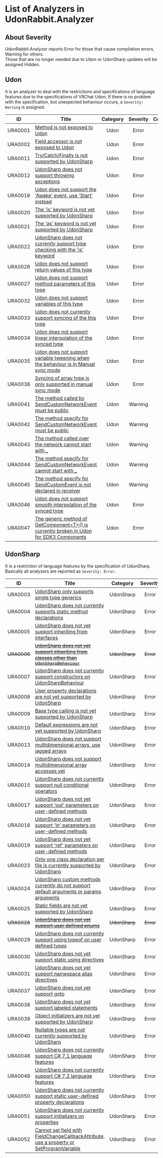 # List of Analyzers in UdonRabbit.Analyzer

## About Severity

UdonRabbit.Analyzer reports Error for those that cause compilation errors, Warning for others.  
Those that are no longer needed due to Udon or UdonSharp updates will be assigned Hidden.

## Udon

It is an analyzer to deal with the restrictions and specifications of language features due to the specifications of VRChat Udon.
If there is no problem with the specification, but unexpected behaviour occurs, a `Severity: Warning` is assigned.

| ID      | Title                                                                                                         | Category | Severity | CodeFixes |
| ------- | ------------------------------------------------------------------------------------------------------------- | :------: | :------: | :-------: |
| URA0001 | [Method is not exposed to Udon](./URA0001.md)                                                                 |   Udon   |  Error   |     x     |
| URA0002 | [Field accessor is not exposed to Udon](./URA0002.md)                                                         |   Udon   |  Error   |     x     |
| URA0011 | [Try/Catch/Finally is not supported by UdonSharp](./URA0011.md)                                               |   Udon   |  Error   |     x     |
| URA0012 | [UdonSharp does not support throwing exceptions](./URA0012.md)                                                |   Udon   |  Error   |     x     |
| URA0016 | [Udon does not support the 'Awake' event, use 'Start' instead](./URA0016.md)                                  |   Udon   |  Error   |     x     |
| URA0020 | [The 'is' keyword is not yet supported by UdonSharp](./URA0020.md)                                            |   Udon   |  Error   |     x     |
| URA0021 | [The 'as' keyword is not yet supported by UdonSharp](./URA0021.md)                                            |   Udon   |  Error   |     x     |
| URA0022 | [UdonSharp does not currently support type checking with the 'is' keyword](./URA0022.md)                      |   Udon   |  Error   |     x     |
| URA0026 | [Udon does not support return values of this type](./URA0026.md)                                              |   Udon   |  Error   |     x     |
| URA0027 | [Udon does not support method parameters of this type](./URA0027.md)                                          |   Udon   |  Error   |     x     |
| URA0032 | [Udon does not support variables of this type](./URA0032.md)                                                  |   Udon   |  Error   |     x     |
| URA0033 | [Udon does not currently support syncing of the this type](./URA0033.md)                                      |   Udon   |  Error   |     x     |
| URA0034 | [Udon does not support linear interpolation of the synced type](./URA0034.md)                                 |   Udon   |  Error   |     o     |
| URA0035 | [Udon does not support variable tweening when the behaviour is in Manual sync mode](./URA0035.md)             |   Udon   |  Error   |     x     |
| URA0036 | [Syncing of array type is only supported in manual sync mode](./URA0036.md)                                   |   Udon   |  Error   |     x     |
| URA0041 | [The method called by SendCustomNetworkEvent must be public](./URA0041.md)                                    |   Udon   | Warning  |     o     |
| URA0042 | [The method specify for SendCustomNetworkEvent must be public](./URA0042.md)                                  |   Udon   | Warning  |     o     |
| URA0043 | [The method called over the network cannot start with \_](./URA0043.md)                                       |   Udon   | Warning  |     o     |
| URA0044 | [The method specify for SendCustomNetworkEvent cannot start with \_](./URA0044.md)                            |   Udon   | Warning  |     x     |
| URA0045 | [The method specify for SendCustomEvent is not declared in receiver](./URA0045.md)                            |   Udon   | Warning  |     o     |
| URA0046 | [Udon does not support smooth interpolation of the synced type](./URA0046.md)                                 |   Udon   |  Error   |     o     |
| URA0047 | [The generic method of GetComponent&lt;T&gt;() is currently broken in Udon for SDK3 Components](./URA0047.md) |   Udon   |  Error   |     o     |

## UdonSharp

It is a restriction of language features by the specification of UdonSharp. Basically all analyzers are reported as `Severity: Error`.

| ID          | Title                                                                                                      |   Category    | Severity  | CodeFixes |
| ----------- | ---------------------------------------------------------------------------------------------------------- | :-----------: | :-------: | :-------: |
| URA0003     | [UdonSharp only supports single type generics](./URA0003.md)                                               |   UdonSharp   |   Error   |     x     |
| URA0004     | [UdonSharp does not currently supports static method declarations](./URA0004.md)                           |   UdonSharp   |   Error   |     x     |
| URA0005     | [UdonSharp does not yet support inheriting from interfaces](./URA0005.md)                                  |   UdonSharp   |   Error   |     x     |
| ~~URA0006~~ | [~~UdonSharp does not yet support inheriting from classes other than `UdonSharpBehaviour`~~](./URA0006.md) | ~~UdonSharp~~ | ~~Error~~ |     x     |
| URA0007     | [UdonSharp does not currently support constructors on UdonSharpBehaviour](./URA0007.md)                    |   UdonSharp   |   Error   |     x     |
| URA0008     | [User property declarations are not yet supported by UdonSharp](./URA0008.md)                              |   UdonSharp   |   Error   |     x     |
| URA0009     | [Base type calling is not yet supported by UdonSharp](./URA0009.md)                                        |   UdonSharp   |   Error   |     x     |
| URA0010     | [Default expressions are not yet supported by UdonSharp](./URA0010.md)                                     |   UdonSharp   |   Error   |     x     |
| URA0013     | [UdonSharp does not support multidimensional arrays, use jagged arrays](./URA0013.md)                      |   UdonSharp   |   Error   |     x     |
| URA0014     | [UdonSharp does not support multidimensional array accesses yet](./URA0014.md)                             |   UdonSharp   |   Error   |     x     |
| URA0015     | [UdonSharp does not currently support null conditional operators](./URA0015.md)                            |   UdonSharp   |   Error   |     x     |
| URA0017     | [UdonSharp does not yet support 'out' parameters on user-defined methods](./URA0017.md)                    |   UdonSharp   |   Error   |     x     |
| URA0018     | [UdonSharp does not yet support 'in' parameters on user-defined methods](./URA0018.md)                     |   UdonSharp   |   Error   |     x     |
| URA0019     | [UdonSharp does not yet support 'ref' parameters on user-defined methods](./URA0019.md)                    |   UdonSharp   |   Error   |     x     |
| URA0023     | [Only one class declaration per file is currently supported by UdonSharp](./URA0023.md)                    |   UdonSharp   |   Error   |     x     |
| URA0024     | [UdonSharp custom methods currently do not support default arguments or params arguments](./URA0024.md)    |   UdonSharp   |   Error   |     x     |
| URA0025     | [Static fields are not yet supported by UdonSharp](./URA0025.md)                                           |   UdonSharp   |   Error   |     x     |
| ~~URA0028~~ | [~~UdonSharp does not yet support user defined enums~~](./URA0028.md)                                      | ~~UdonSharp~~ | ~~Error~~ |     x     |
| URA0029     | [UdonSharp does not currently support using typeof on user defined types](./URA0029.md)                    |   UdonSharp   |   Error   |     x     |
| URA0030     | [UdonSharp does not yet support static using directives](./URA0030.md)                                     |   UdonSharp   |   Error   |     o     |
| URA0031     | [UdonSharp does not yet support namespace alias directives](./URA0031.md)                                  |   UdonSharp   |   Error   |     o     |
| URA0037     | [UdonSharp does not yet support goto](./URA0037.md)                                                        |   UdonSharp   |   Error   |     x     |
| URA0038     | [UdonSharp does not yet support labeled statements](./URA0038.md)                                          |   UdonSharp   |   Error   |     x     |
| URA0039     | [Object initializers are not yet supported by UdonSharp](./URA0039.md)                                     |   UdonSharp   |   Error   |     x     |
| URA0040     | [Nullable types are not currently supported by UdonSharp](./URA0040.md)                                    |   UdonSharp   |   Error   |     x     |
| URA0048     | [UdonSharp does not currently support C# 7.1 language features](./URA0048.md)                              |   UdonSharp   |   Error   |     x     |
| URA0049     | [UdonSharp does not currently support C# 7.2 language features](./URA0049.md)                              |   UdonSharp   |   Error   |     x     |
| URA0050     | [UdonSharp does not currently support static user-defined property declarations](./URA0050.md)             |   UdonSharp   |   Error   |     x     |
| URA0051     | [UdonSharp does not currently support initializers on properties](./URA0051.md)                            |   UdonSharp   |   Error   |     x     |
| URA0052     | [Cannot set field with FieldChangeCallbackAttribute, use a property or SetProgramVariable](./URA0052.md)   |   UdonSharp   |   Error   |     x     |
